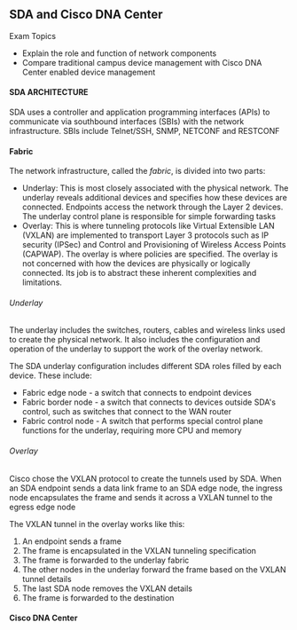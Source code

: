 ## SDA and Cisco DNA Center

Exam Topics
- Explain the role and function of network components
- Compare traditional campus device management with Cisco DNA Center enabled device management

#### SDA ARCHITECTURE 

SDA uses a controller and application programming interfaces (APIs) to communicate via southbound interfaces (SBIs) with the network infrastructure. SBIs include Telnet/SSH, SNMP, NETCONF and RESTCONF

#### Fabric

The network infrastructure, called the *fabric*, is divided into two parts:

* Underlay: This is most closely associated with the physical network. The underlay reveals additional devices and specifies how these devices are connected. Endpoints access the network through the Layer 2 devices. The underlay control plane is responsible for simple forwarding tasks
* Overlay: This is where tunneling protocols like Virtual Extensible LAN (VXLAN) are implemented to transport Layer 3 protocols such as IP security (IPSec) and Control and Provisioning of Wireless Access Points (CAPWAP). The overlay is where policies are specified. The overlay is not concerned with how the devices are physically or logically connected. Its job is to abstract these inherent complexities and limitations.

###### Underlay

The underlay includes the switches, routers, cables and wireless links used to create the physical network. It also includes the configuration and operation of the underlay to support the work of the overlay network. 

The SDA underlay configuration includes different SDA roles filled by each device. These include:
* Fabric edge node - a switch that connects to endpoint devices
* Fabric border node - a switch that connects to devices outside SDA's control, such as switches that connect to the WAN router 
* Fabric control node - A switch that performs special control plane functions for the underlay, requiring more CPU and memory

###### Overlay

Cisco chose the VXLAN protocol to create the tunnels used by SDA. When an SDA endpoint sends a data link frame to an SDA edge node, the ingress node encapsulates the frame and sends it across a VXLAN tunnel to the egress edge node

The VXLAN tunnel in the overlay works like this:

1. An endpoint sends a frame
2. The frame is encapsulated in the VXLAN tunneling specification
3. The frame is forwarded to the underlay fabric
4. The other nodes in the underlay forward the frame based on the VXLAN tunnel details
5. The last SDA node removes the VXLAN details
6. The frame is forwarded to the destination 

#### Cisco DNA Center
